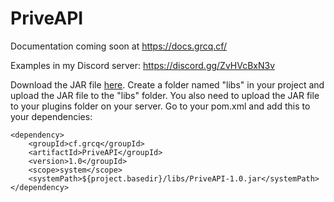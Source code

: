 # PriveAPI
Documentation coming soon at https://docs.grcq.cf/

Examples in my Discord server:
https://discord.gg/ZvHVcBxN3v 

Download the JAR file <a href="https://github.com/grcq/PriveAPI/releases/download/v1.0-beta/PriveAPI-1.0.jar">here</a>.
Create a folder named "libs" in your project and upload the JAR file to the "libs" folder. You also need to upload the JAR file to your plugins folder on your server. Go to your pom.xml and add this to your dependencies:

```maven
<dependency>
    <groupId>cf.grcq</groupId>
    <artifactId>PriveAPI</groupId>
    <version>1.0</groupId>
    <scope>system</scope>
    <systemPath>${project.basedir}/libs/PriveAPI-1.0.jar</systemPath>
</dependency>
```
